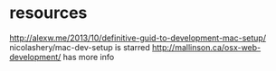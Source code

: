 resources
=========
http://alexw.me/2013/10/definitive-guid-to-development-mac-setup/
nicolashery/mac-dev-setup is starred
http://mallinson.ca/osx-web-development/ has more info
